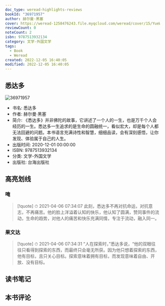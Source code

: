 ```yaml
---
doc_type: weread-highlights-reviews
bookId: "36971957"
author: 赫尔曼·黑塞
cover: https://weread-1258476243.file.myqcloud.com/weread/cover/15/YueWen_36971957/t7_YueWen_36971957.jpg
reviewCount: 0
noteCount: 2
isbn: 9787513932134
category: 文学-外国文学
tags:
  - Book
  - Weread
created: 2022-12-05 16:40:05
modified: 2022-12-05 16:40:05
---
```


## 悉达多

![36971957](https://weread-1258476243.file.myqcloud.com/weread/cover/15/YueWen_36971957/t7_YueWen_36971957.jpg)
- 书名: 悉达多
- 作者: 赫尔曼·黑塞
- 简介: 《悉达多》并非佛陀的故事，它讲述了一个人的一生，也是万千个人会经历的一生。悉达多一生追求的是生命的圆融统一，看似宏大，却是每个人都无法回避的问题。本书语言充满诗性和智慧，细细品读，会有深刻感悟，让你发现、体验属于自己的人生。
- 出版时间: 2020-12-01 00:00:00
- ISBN: 9787513932134
- 分类: 文学-外国文学
- 出版社: 台海出版社

## 高亮划线

### 唵


> [!quote] ⏱ 2021-04-06 07:34:07
> 此刻，悉达多不再对抗命运，对抗意志，不再痛苦。他的脸上洋溢着认知的快乐，他认知了圆满，赞同事件的流动，生命的趋势，对他人的痛苦和快乐充满同情，专注于流动，融入同一。
 


### 果文达


> [!quote] ⏱ 2021-04-06 07:34:31
> “人在探索时，”悉达多说，“他的双眼往往只看得到探索的东西，而最终只会毫无所获。因为他只想着探索的东西，他有目标，且只关心目标。探索意味着拥有目标，而发现意味着自由、开放、没有目标。
 



## 读书笔记


## 本书评论

